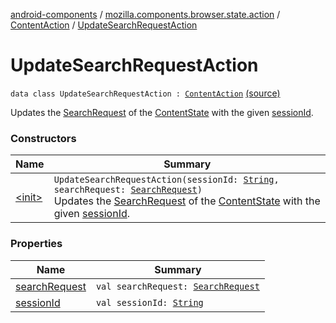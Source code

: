 [android-components](../../../index.md) / [mozilla.components.browser.state.action](../../index.md) / [ContentAction](../index.md) / [UpdateSearchRequestAction](./index.md)

# UpdateSearchRequestAction

`data class UpdateSearchRequestAction : `[`ContentAction`](../index.md) [(source)](https://github.com/mozilla-mobile/android-components/blob/master/components/browser/state/src/main/java/mozilla/components/browser/state/action/BrowserAction.kt#L248)

Updates the [SearchRequest](../../../mozilla.components.concept.engine.search/-search-request/index.md) of the [ContentState](../../../mozilla.components.browser.state.state/-content-state/index.md) with the given [sessionId](session-id.md).

### Constructors

| Name | Summary |
|---|---|
| [&lt;init&gt;](-init-.md) | `UpdateSearchRequestAction(sessionId: `[`String`](https://kotlinlang.org/api/latest/jvm/stdlib/kotlin/-string/index.html)`, searchRequest: `[`SearchRequest`](../../../mozilla.components.concept.engine.search/-search-request/index.md)`)`<br>Updates the [SearchRequest](../../../mozilla.components.concept.engine.search/-search-request/index.md) of the [ContentState](../../../mozilla.components.browser.state.state/-content-state/index.md) with the given [sessionId](session-id.md). |

### Properties

| Name | Summary |
|---|---|
| [searchRequest](search-request.md) | `val searchRequest: `[`SearchRequest`](../../../mozilla.components.concept.engine.search/-search-request/index.md) |
| [sessionId](session-id.md) | `val sessionId: `[`String`](https://kotlinlang.org/api/latest/jvm/stdlib/kotlin/-string/index.html) |
